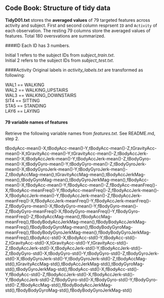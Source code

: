 ## Code Book: Structure of tidy data
**TidyD01.txt** stores the **averaged values** of 79 targeted features across activity and subject. First and second column resprsent `ID` and `Activity` of each observation. The resting 79 columns store the averaged values of features. Total 180 oversvations are summarized.

####ID
  Each ID has 3 numbers.
  
  Initial 1 refers to the subject IDs from *subject_train.txt*.   
  Initial 2 refers to the subject IDs from *subject_test.txt*.   
    
####Activity
 Original labels in *activity_labels.txt* are transformed as following:    
 
 WAL1 == WALKING   
 WAL2 == WALKING_UPSTAIRS   
 WAL3 == WALKING_DOWNSTAIRS   
 SIT4 == SITTING   
 STA5 == STANDING   
 LAY6 == LAYING   
    
#### 79 variable names of features
Retrieve the following variable names from *features.txt*. See README.md, step 2.

tBodyAcc-mean()-X,tBodyAcc-mean()-Y,tBodyAcc-mean()-Z,tGravityAcc-mean()-X,tGravityAcc-mean()-Y,tGravityAcc-mean()-Z,tBodyAccJerk-mean()-X,tBodyAccJerk-mean()-Y,tBodyAccJerk-mean()-Z,tBodyGyro-mean()-X,tBodyGyro-mean()-Y,tBodyGyro-mean()-Z,tBodyGyroJerk-mean()-X,tBodyGyroJerk-mean()-Y,tBodyGyroJerk-mean()-Z,tBodyAccMag-mean(),tGravityAccMag-mean(),tBodyAccJerkMag-mean(),tBodyGyroMag-mean(),tBodyGyroJerkMag-mean(),fBodyAcc-mean()-X,fBodyAcc-mean()-Y,fBodyAcc-mean()-Z,fBodyAcc-meanFreq()-X,fBodyAcc-meanFreq()-Y,fBodyAcc-meanFreq()-Z,fBodyAccJerk-mean()-X,fBodyAccJerk-mean()-Y,fBodyAccJerk-mean()-Z,fBodyAccJerk-meanFreq()-X,fBodyAccJerk-meanFreq()-Y,fBodyAccJerk-meanFreq()-Z,fBodyGyro-mean()-X,fBodyGyro-mean()-Y,fBodyGyro-mean()-Z,fBodyGyro-meanFreq()-X,fBodyGyro-meanFreq()-Y,fBodyGyro-meanFreq()-Z,fBodyAccMag-mean(),fBodyAccMag-meanFreq(),fBodyBodyAccJerkMag-mean(),fBodyBodyAccJerkMag-meanFreq(),fBodyBodyGyroMag-mean(),fBodyBodyGyroMag-meanFreq(),fBodyBodyGyroJerkMag-mean(),fBodyBodyGyroJerkMag-meanFreq(),tBodyAcc-std()-X,tBodyAcc-std()-Y,tBodyAcc-std()-Z,tGravityAcc-std()-X,tGravityAcc-std()-Y,tGravityAcc-std()-Z,tBodyAccJerk-std()-X,tBodyAccJerk-std()-Y,tBodyAccJerk-std()-Z,tBodyGyro-std()-X,tBodyGyro-std()-Y,tBodyGyro-std()-Z,tBodyGyroJerk-std()-X,tBodyGyroJerk-std()-Y,tBodyGyroJerk-std()-Z,tBodyAccMag-std(),tGravityAccMag-std(),tBodyAccJerkMag-std(),tBodyGyroMag-std(),tBodyGyroJerkMag-std(),fBodyAcc-std()-X,fBodyAcc-std()-Y,fBodyAcc-std()-Z,fBodyAccJerk-std()-X,fBodyAccJerk-std()-Y,fBodyAccJerk-std()-Z,fBodyGyro-std()-X,fBodyGyro-std()-Y,fBodyGyro-std()-Z,fBodyAccMag-std(),fBodyBodyAccJerkMag-std(),fBodyBodyGyroMag-std(),fBodyBodyGyroJerkMag-std()   
